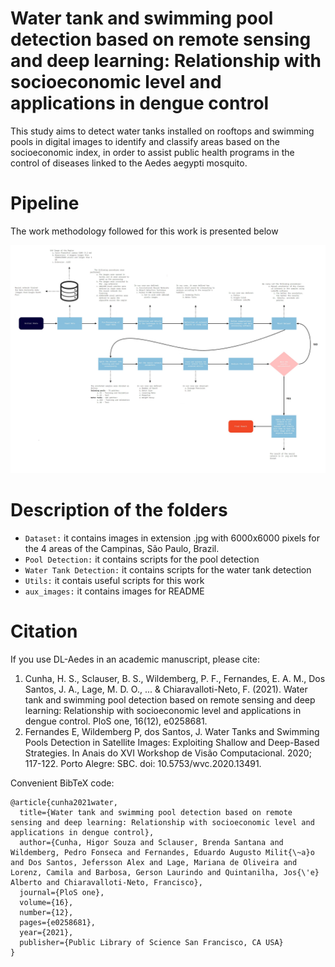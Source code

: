 # Water tank and swimming pool detection based on remote sensing and deep learning: Relationship with socioeconomic level and applications in dengue control
This study aims to detect water tanks installed on rooftops and swimming pools in digital images to identify and classify areas based on the socioeconomic index, in order to assist public health programs in the control of diseases linked to the Aedes aegypti mosquito.     

# Pipeline
The work methodology followed for this work is presented below

<img src="aux_images/Work Methodology Flowchart.jpg">

# Description of the folders

- `Dataset:` it contains images in extension .jpg with 6000x6000 pixels for the 4 areas of the Campinas, São Paulo, Brazil. 
- `Pool Detection:` it contains scripts for the pool detection
- `Water Tank Detection:` it contains scripts for the water tank detection
- `Utils:` it contais useful scripts for this work
- `aux_images:` it contains images for README

# Citation
If you use DL-Aedes in an academic manuscript, please cite:

1) Cunha, H. S., Sclauser, B. S., Wildemberg, P. F., Fernandes, E. A. M., Dos Santos, J. A., Lage, M. D. O., ... & Chiaravalloti-Neto, F. (2021). Water tank and swimming pool detection based on remote sensing and deep learning: Relationship with socioeconomic level and applications in dengue control. PloS one, 16(12), e0258681.
2) Fernandes E, Wildemberg P, dos Santos, J. Water Tanks and Swimming Pools Detection in Satellite Images: Exploiting Shallow and Deep-Based Strategies. In Anais do XVI Workshop de Visão Computacional. 2020; 117-122. Porto Alegre: SBC. doi: 10.5753/wvc.2020.13491. 

Convenient BibTeX code:
```
@article{cunha2021water,
  title={Water tank and swimming pool detection based on remote sensing and deep learning: Relationship with socioeconomic level and applications in dengue control},
  author={Cunha, Higor Souza and Sclauser, Brenda Santana and Wildemberg, Pedro Fonseca and Fernandes, Eduardo Augusto Milit{\~a}o and Dos Santos, Jefersson Alex and Lage, Mariana de Oliveira and Lorenz, Camila and Barbosa, Gerson Laurindo and Quintanilha, Jos{\'e} Alberto and Chiaravalloti-Neto, Francisco},
  journal={PloS one},
  volume={16},
  number={12},
  pages={e0258681},
  year={2021},
  publisher={Public Library of Science San Francisco, CA USA}
}
```
